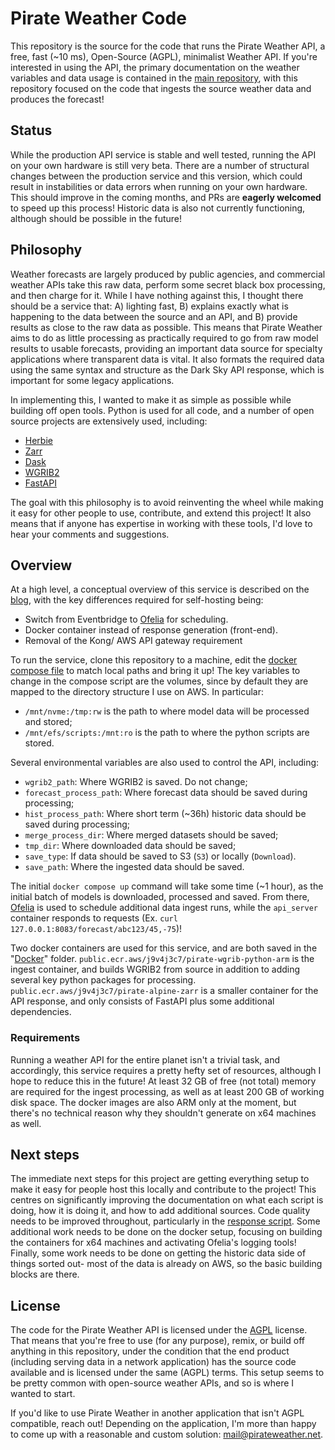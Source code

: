# Pirate Weather Code

This repository is the source for the code that runs the Pirate Weather API, a free, fast (~10 ms), Open-Source (AGPL), minimalist Weather API. If you're interested in using the API, the primary documentation on the weather variables and data usage is contained in the [main repository](https://github.com/Pirate-Weather/pirateweather), with this repository focused on the code that ingests the source weather data and produces the forecast!

## Status
While the production API service is stable and well tested, running the API on your own hardware is still very beta. There are a number of structural changes between the production service and this version, which could result in instabilities or data errors when running on your own hardware. This should improve in the coming months, and PRs are **eagerly welcomed** to speed up this process! Historic data is also not currently functioning, although should be possible in the future!

## Philosophy
Weather forecasts are largely produced by public agencies, and commercial weather APIs take this raw data, perform some secret black box processing, and then charge for it. While I have nothing against this, I thought there should be a service that: A) lighting fast, B) explains exactly what is happening to the data between the source and an API, and B) provide results as close to the raw data as possible. This means that Pirate Weather aims to do as little processing as practically required to go from raw model results to usable forecasts, providing an important data source for specialty applications where transparent data is vital. It also formats the required data using the same syntax and structure as the Dark Sky API response, which is important for some legacy applications.  

In implementing this, I wanted to make it as simple as possible while building off open tools. Python is used for all code, and a number of open source projects are extensively used, including:
- [Herbie](https://herbie.readthedocs.io/en/stable/ "Herbie")
- [Zarr](https://zarr.dev/ "Zarr")
- [Dask](https://www.dask.org/ "Dask")
- [WGRIB2](https://github.com/NOAA-EMC/wgrib2/releases "WGRIB2")
- [FastAPI](https://fastapi.tiangolo.com/ "FastAPI")

The goal with this philosophy is to avoid reinventing the wheel while making it easy for other people to use, contribute, and extend this project! It also means that if anyone has expertise in working with these tools, I'd love to hear your comments and suggestions.

## Overview
At a high level, a conceptual overview of this service is described on the [blog](http://pirateweather.net/en/latest/Blog/InfrastructureOverview/), with the key differences required for self-hosting being:
- Switch from Eventbridge to [Ofelia](https://github.com/mcuadros/ofelia) for scheduling.
- Docker container instead of response generation (front-end).
- Removal of the Kong/ AWS API gateway requirement

To run the service, clone this repository to a machine, edit the [docker compose file](https://github.com/Pirate-Weather/pirate-weather-code/blob/main/pirate-compose_oph) to match local paths and bring it up! The key variables to change in the compose script are the volumes, since by default they are mapped to the directory structure I use on AWS. In particular:
- `/mnt/nvme:/tmp:rw` is the path to where model data will be processed and stored;
- `/mnt/efs/scripts:/mnt:ro` is the path to where the python scripts are stored. 

Several environmental variables are also used to control the API, including:
- `wgrib2_path`: Where WGRIB2 is saved. Do not change;
- `forecast_process_path`: Where forecast data should be saved during processing;
- `hist_process_path`: Where short term (~36h) historic data should be saved during processing;
- `merge_process_dir`: Where merged datasets should be saved;
- `tmp_dir`: Where downloaded data should be saved;
- `save_type`: If data should be saved to S3 (`S3`) or locally (`Download`).
- `save_path`: Where the ingested data should be saved.

The initial `docker compose up` command will take some time (~1 hour), as the initial batch of models is downloaded, processed and saved. From there, [Ofelia](https://github.com/mcuadros/ofelia) is used to schedule additional data ingest runs, while the `api_server` container responds to requests (Ex. `curl 127.0.0.1:8083/forecast/abc123/45,-75`)!

Two docker containers are used for this service, and are both saved in the "[Docker](https://github.com/Pirate-Weather/pirate-weather-code/tree/main/Docker)" folder. `public.ecr.aws/j9v4j3c7/pirate-wgrib-python-arm` is the ingest container, and builds WGRIB2 from source in addition to adding several key python packages for processing. `public.ecr.aws/j9v4j3c7/pirate-alpine-zarr` is a smaller container for the API response, and only consists of FastAPI plus some additional dependencies. 

### Requirements
Running a weather API for the entire planet isn't a trivial task, and accordingly, this service requires a pretty hefty set of resources, although I hope to reduce this in the future! At least 32 GB of free (not total) memory are required for the ingest processing, as well as at least 200 GB of working disk space. The docker images are also ARM only at the moment, but there's no technical reason why they shouldn't generate on x64 machines as well. 


## Next steps
The immediate next steps for this project are getting everything setup to make it easy for people host this locally and contribute to the project! This centres on significantly improving the documentation on what each script is doing, how it is doing it, and how to add additional sources. Code quality needs to be improved throughout, particularly in the [response script](https://github.com/Pirate-Weather/pirate-weather-code/blob/main/responseLocal.py). Some additional work needs to be done on the docker setup, focusing on building the containers for x64 machines and activating Ofelia's logging tools! Finally, some work needs to be done on getting the historic data side of things sorted out- most of the data is already on AWS, so the basic building blocks are there.


## License
The code for the Pirate Weather API is licensed under the [AGPL](https://github.com/Pirate-Weather/pirate-weather-code#AGPL-3.0-1-ov-file) license. That means that you're free to use (for any purpose), remix, or build off anything in this repository, under the condition that the end product (including serving data in a network application) has the source code available and is licensed under the same (AGPL) terms. This setup seems to be pretty common with open-source weather APIs, and so is where I wanted to start. 

If you'd like to use Pirate Weather in another application that isn't AGPL compatible, reach out! Depending on the application, I'm more than happy to come up with a reasonable and custom solution: <mail@pirateweather.net>.